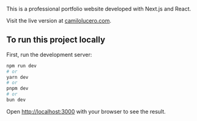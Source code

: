 This is a professional portfolio website developed with Next.js and React.

Visit the live version at [camilolucero.com](https://camilolucero.com/).

## To run this project locally

First, run the development server:

```bash
npm run dev
# or
yarn dev
# or
pnpm dev
# or
bun dev
```

Open [http://localhost:3000](http://localhost:3000) with your browser to see the result.
